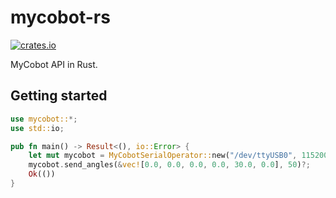 # mycobot-rs
[![crates.io](https://img.shields.io/crates/v/mycobot.svg)](https://crates.io/crates/mycobot)

MyCobot API in Rust.
## Getting started

```rust
use mycobot::*;
use std::io;

pub fn main() -> Result<(), io::Error> {
    let mut mycobot = MyCobotSerialOperator::new("/dev/ttyUSB0", 115200);
    mycobot.send_angles(&vec![0.0, 0.0, 0.0, 0.0, 30.0, 0.0], 50)?;
    Ok(())
}
```